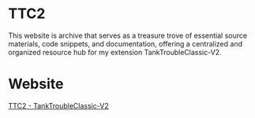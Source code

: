 # TTC2

This website is archive that serves as a treasure trove of essential source materials, code snippets, and documentation, offering a centralized and organized resource hub for my extension TankTroubleClassic-V2. 

# Website
[TTC2 - TankTroubleClassic-V2](https://kamarov-therussiantank.github.io/TTC2/)
